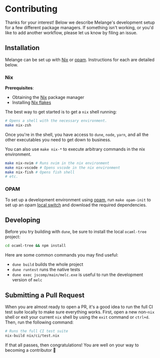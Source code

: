 # Contributing

Thanks for your interest! Below we describe Melange's development setup for a few different package managers. If something isn't working, or you'd like to add another workflow, please let us know by filing an issue.


## Installation

Melange can be set up with [Nix](#Nix) or [opam](#opam). Instructions for each are detailed below.

### Nix

**Prerequisites**:
- Obtaining the [Nix](https://nixos.org/) package manager
- Installing [Nix flakes](https://nixos.wiki/wiki/Flakes)


The best way to get started is to get a `nix` shell running:

```sh
# Opens a shell with the necessary environment.
make nix-zsh
```

Once you're in the shell, you have access to `dune`, `node`, `yarn`, and all the other executables you need to get down to business.

You can also use `make nix-*` to execute arbitrary commands in the nix environment.

```sh
make nix-nvim # Runs nvim in the nix environment
make nix-vscode # Opens vscode in the nix environment
make nix-fish # Opens fish shell
# etc.
```

### OPAM

To set up a development environment using [opam](https://opam.ocaml.org/), run `make opam-init` to set up an opam [local switch](https://opam.ocaml.org/blog/opam-local-switches/) and download the required dependencies.

## Developing

Before you try building with `dune`, be sure to install the local `ocaml-tree` project:

```sh
cd ocaml-tree && npm install
```

Here are some common commands you may find useful:

- `dune build` builds the whole project
- `dune runtest` runs the native tests
- `dune exec jscomp/main/melc.exe` is useful to run the development version of `melc`

## Submitting a Pull Request

When you are almost ready to open a PR, it's a good idea to run the full CI test suite locally to make sure everything works. First, open a new non-`nix` shell or exit your current `nix` shell by using the `exit` command or `ctrl+d`. Then, run the following command:

```sh
# Runs the full CI test suite
nix-build nix/ci/test.nix
```

If that all passes, then congratulations! You are well on your way to becoming a contributor 🎉
